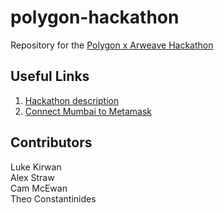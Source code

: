 # polygon-hackathon
Repository for the [Polygon x Arweave Hackathon](https://arweave-polygon.devpost.com/)

## Useful Links
1. [Hackathon description](https://arweave-polygon.devpost.com/)
2. [Connect Mumbai to Metamask](https://blog.pods.finance/guide-connecting-mumbai-testnet-to-your-metamask-87978071aca8)

## Contributors
Luke Kirwan \
Alex Straw \
Cam McEwan \
Theo Constantinides
